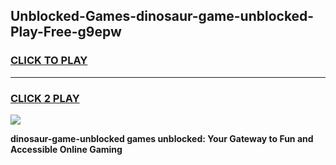 
## Unblocked-Games-dinosaur-game-unblocked-Play-Free-g9epw
<h3>
<a href="https://premium76.site?title=dinosaur-game-unblocked&ref=10A">CLICK TO PLAY</a></h3>
<hr>

<h3>
<a href="https://premium76.site?title=dinosaur-game-unblocked&ref=10A">CLICK 2 PLAY</a>
  
</h3>

<a href="https://premium76.site?title=dinosaur-game-unblocked&ref=10A"><img src="https://clearcache.store/games.png"></a>


**dinosaur-game-unblocked games unblocked: Your Gateway to Fun and Accessible Online Gaming**
